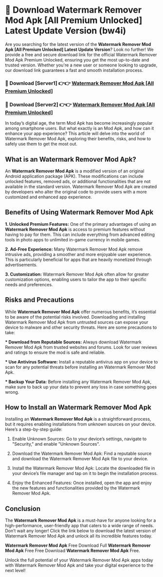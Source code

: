 # 🤖 Download Watermark Remover Mod Apk [All Premium Unlocked] Latest Update Version (bw4i)

Are you searching for the latest version of the <strong>Watermark Remover Mod Apk [All Premium Unlocked] Latest Update Version</strong>? Look no further! We provide a free and secure download link for the official Watermark Remover Mod Apk Premium Unlocked, ensuring you get the most up-to-date and trusted version. Whether you're a new user or someone looking to upgrade, our download link guarantees a fast and smooth installation process.


<h3>📌 Download [Server1] 👉👉 <a href="https://hapymods.com?title=Watermark+Remover+Mod+Apk&ref=3B1">Watermark Remover Mod Apk [All Premium Unlocked]</a></h3>

<h3>📌 Download [Server2] 👉👉 <a href="https://hapymods.com?title=Watermark+Remover+Mod+Apk&ref=3B1">Watermark Remover Mod Apk [All Premium Unlocked]</a></h3>


In today’s digital age, the term Mod Apk has become increasingly popular among smartphone users. But what exactly is an Mod Apk, and how can it enhance your app experience? This article will delve into the world of Watermark Remover Mod Apk, exploring their benefits, risks, and how to safely use them to get the most out.


<h2>What is an Watermark Remover Mod Apk?</h2>

An <strong>Watermark Remover Mod Apk</strong> is a modified version of an original Android application package (APK). These modifications can include unlocked features, removed ads, or additional functionalities that are not available in the standard version. Watermark Remover Mod Apk are created by developers who alter the original code to provide users with a more customized and enhanced app experience.


<h2>Benefits of Using Watermark Remover Mod Apk</h2>

<strong> 1. Unlocked Premium Features:</strong> One of the primary advantages of using an <strong>Watermark Remover Mod Apk</strong> is access to premium features without having to pay for them. This can include everything from advanced editing tools in photo apps to unlimited in-game currency in mobile games.

<strong> 2. Ad-Free Experience:</strong> Many Watermark Remover Mod Apk remove intrusive ads, providing a smoother and more enjoyable user experience. This is particularly beneficial for apps that are heavily monetized through advertisements.

<strong> 3. Customization:</strong> Watermark Remover Mod Apk often allow for greater customization options, enabling users to tailor the app to their specific needs and preferences.


<h2>Risks and Precautions</h2>

While <strong>Watermark Remover Mod Apk</strong> offer numerous benefits, it’s essential to be aware of the potential risks involved. Downloading and installing Watermark Remover Mod Apk from untrusted sources can expose your device to malware and other security threats. Here are some precautions to take:

<strong> * Download from Reputable Sources:</strong> Always download Watermark Remover Mod Apk from trusted websites and forums. Look for user reviews and ratings to ensure the mod is safe and reliable.

<strong> * Use Antivirus Software:</strong> Install a reputable antivirus app on your device to scan for any potential threats before installing an Watermark Remover Mod Apk.

<strong> * Backup Your Data:</strong> Before installing any Watermark Remover Mod Apk, make sure to back up your data to prevent any loss in case something goes wrong.


<h2>How to Install an Watermark Remover Mod Apk</h2>

Installing an <strong>Watermark Remover Mod Apk</strong> is a straightforward process, but it requires enabling installations from unknown sources on your device. Here’s a step-by-step guide:

 1. Enable Unknown Sources: Go to your device’s settings, navigate to "Security," and enable "Unknown Sources".

 2. Download the Watermark Remover Mod Apk: Find a reputable source and download the Watermark Remover Mod Apk file to your device.

 3. Install the Watermark Remover Mod Apk: Locate the downloaded file in your device’s file manager and tap on it to begin the installation process.

 4. Enjoy the Enhanced Features: Once installed, open the app and enjoy the new features and functionalities provided by the Watermark Remover Mod Apk.


<h2><strong>Conclusion</strong></h2>

The <strong>Watermark Remover Mod Apk</strong> is a must-have for anyone looking for a high-performance, user-friendly app that caters to a wide range of needs. Don’t wait any longer! Click the link below to download the latest version of Watermark Remover Mod Apk and unlock all its incredible features today.

<strong>Watermark Remover Mod Apk</strong> Free Download Full <strong>Watermark Remover Mod Apk</strong> Free Free Download <strong>Watermark Remover Mod Apk</strong> Free.

Unlock the full potential of your Watermark Remover Mod Apk apps today with Watermark Remover Mod Apk and take your digital experience to the next level!